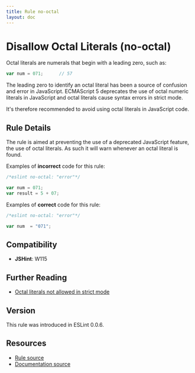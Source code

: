 ```yaml
---
title: Rule no-octal
layout: doc
---
```

<!-- Note: No pull requests accepted for this file. See README.md in the root directory for details. -->

# Disallow Octal Literals (no-octal)

Octal literals are numerals that begin with a leading zero, such as:

```js
var num = 071;      // 57
```

The leading zero to identify an octal literal has been a source of confusion and error in JavaScript. ECMAScript 5 deprecates the use of octal numeric literals in JavaScript and octal literals cause syntax errors in strict mode.

It's therefore recommended to avoid using octal literals in JavaScript code.

## Rule Details

The rule is aimed at preventing the use of a deprecated JavaScript feature, the use of octal literals. As such it will warn whenever an octal literal is found.

Examples of **incorrect** code for this rule:

```js
/*eslint no-octal: "error"*/

var num = 071;
var result = 5 + 07;
```

Examples of **correct** code for this rule:

```js
/*eslint no-octal: "error"*/

var num  = "071";
```

## Compatibility

* **JSHint**: W115

## Further Reading

* [Octal literals not allowed in strict mode](http://jslinterrors.com/octal-literals-are-not-allowed-in-strict-mode)

## Version

This rule was introduced in ESLint 0.0.6.

## Resources

* [Rule source](https://github.com/eslint/eslint/tree/master/lib/rules/no-octal.js)
* [Documentation source](https://github.com/eslint/eslint/tree/master/docs/rules/no-octal.md)
